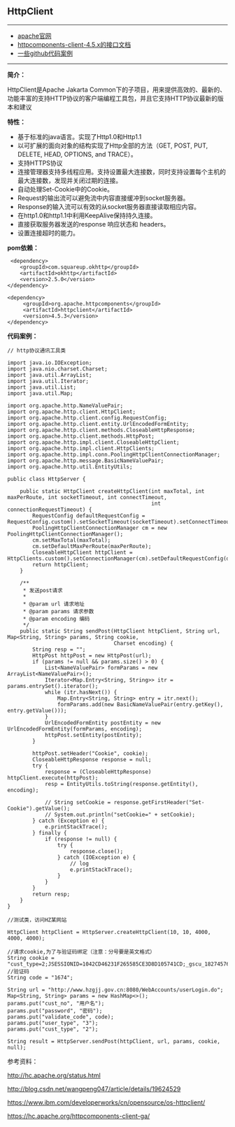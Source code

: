 ## HttpClient

---

* [apache官网](http://hc.apache.org/httpcomponents-client-4.5.x/index.html)
* [httpcomponents-client-4.5.x的接口文档](http://hc.apache.org/httpcomponents-client-4.5.x/httpclient/apidocs/index.html)
* [一些github代码案例](https://github.com/aalansehaiyang/httpclient-example)

---
**简介：**

HttpClient是Apache Jakarta Common下的子项目，用来提供高效的、最新的、功能丰富的支持HTTP协议的客户端编程工具包，并且它支持HTTP协议最新的版本和建议

**特性：**

*	基于标准的java语言。实现了Http1.0和Http1.1
*	以可扩展的面向对象的结构实现了Http全部的方法（GET, POST, PUT, DELETE, HEAD, OPTIONS, and TRACE）。
*	支持HTTPS协议
*	连接管理器支持多线程应用。支持设置最大连接数，同时支持设置每个主机的最大连接数，发现并关闭过期的连接。
*	自动处理Set-Cookie中的Cookie。
*	Request的输出流可以避免流中内容直接缓冲到socket服务器。
*	Response的输入流可以有效的从socket服务器直接读取相应内容。
*	在http1.0和http1.1中利用KeepAlive保持持久连接。
*	直接获取服务器发送的response 响应状态和 headers。
*	设置连接超时的能力。


**pom依赖：**

```
 <dependency>
    <groupId>com.squareup.okhttp</groupId>
    <artifactId>okhttp</artifactId>
    <version>2.5.0</version>
</dependency>

<dependency>
	 <groupId>org.apache.httpcomponents</groupId>
	 <artifactId>httpclient</artifactId>
	 <version>4.5.3</version>
</dependency>
```


**代码案例：**

```
// http协议通讯工具类

import java.io.IOException;
import java.nio.charset.Charset;
import java.util.ArrayList;
import java.util.Iterator;
import java.util.List;
import java.util.Map;

import org.apache.http.NameValuePair;
import org.apache.http.client.HttpClient;
import org.apache.http.client.config.RequestConfig;
import org.apache.http.client.entity.UrlEncodedFormEntity;
import org.apache.http.client.methods.CloseableHttpResponse;
import org.apache.http.client.methods.HttpPost;
import org.apache.http.impl.client.CloseableHttpClient;
import org.apache.http.impl.client.HttpClients;
import org.apache.http.impl.conn.PoolingHttpClientConnectionManager;
import org.apache.http.message.BasicNameValuePair;
import org.apache.http.util.EntityUtils;

public class HttpServer {

    public static HttpClient createHttpClient(int maxTotal, int maxPerRoute, int socketTimeout, int connectTimeout,
                                              int connectionRequestTimeout) {
        RequestConfig defaultRequestConfig = RequestConfig.custom().setSocketTimeout(socketTimeout).setConnectTimeout(connectTimeout).setConnectionRequestTimeout(connectionRequestTimeout).build();
        PoolingHttpClientConnectionManager cm = new PoolingHttpClientConnectionManager();
        cm.setMaxTotal(maxTotal);
        cm.setDefaultMaxPerRoute(maxPerRoute);
        CloseableHttpClient httpClient = HttpClients.custom().setConnectionManager(cm).setDefaultRequestConfig(defaultRequestConfig).build();
        return httpClient;
    }

    /**
     * 发送post请求
     * 
     * @param url 请求地址
     * @param params 请求参数
     * @param encoding 编码
     */
    public static String sendPost(HttpClient httpClient, String url, Map<String, String> params, String cookie,
                                  Charset encoding) {
        String resp = "";
        HttpPost httpPost = new HttpPost(url);
        if (params != null && params.size() > 0) {
            List<NameValuePair> formParams = new ArrayList<NameValuePair>();
            Iterator<Map.Entry<String, String>> itr = params.entrySet().iterator();
            while (itr.hasNext()) {
                Map.Entry<String, String> entry = itr.next();
                formParams.add(new BasicNameValuePair(entry.getKey(), entry.getValue()));
            }
            UrlEncodedFormEntity postEntity = new UrlEncodedFormEntity(formParams, encoding);
            httpPost.setEntity(postEntity);
        }

        httpPost.setHeader("Cookie", cookie);
        CloseableHttpResponse response = null;
        try {
            response = (CloseableHttpResponse) httpClient.execute(httpPost);
            resp = EntityUtils.toString(response.getEntity(), encoding);

            // String setCookie = response.getFirstHeader("Set-Cookie").getValue();
            // System.out.println("setCookie=" + setCookie);
        } catch (Exception e) {
            e.printStackTrace();
        } finally {
            if (response != null) {
                try {
                    response.close();
                } catch (IOException e) {
                    // log
                    e.printStackTrace();
                }
            }
        }
        return resp;
    }
}

```

```
//测试类，访问HZ某网站

HttpClient httpClient = HttpServer.createHttpClient(10, 10, 4000, 4000, 4000);

//请求cookie,为了与验证码绑定（注意：分号要是英文格式）
String cookie = "cust_type=2;JSESSIONID=1042CD46231F265585CE3D8D105741CD;_gscu_1827457641=573266013u4vos16";
//验证码
String code = "1674"; 

String url = "http://www.hzgjj.gov.cn:8080/WebAccounts/userLogin.do";
Map<String, String> params = new HashMap<>();
params.put("cust_no", "用户名");
params.put("password", "密码");
params.put("validate_code", code);
params.put("user_type", "3");
params.put("cust_type", "2");

String result = HttpServer.sendPost(httpClient, url, params, cookie, null);
```



参考资料：

http://hc.apache.org/status.html

http://blog.csdn.net/wangpeng047/article/details/19624529

https://www.ibm.com/developerworks/cn/opensource/os-httpclient/

https://hc.apache.org/httpcomponents-client-ga/